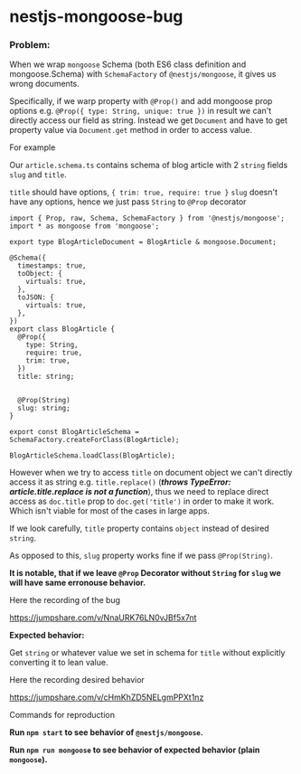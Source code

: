 # nestjs-mongoose-bug

### Problem:

When we wrap `mongoose` Schema (both ES6 class definition and mongoose.Schema) with `SchemaFactory` of `@nestjs/mongoose`, it gives us wrong documents.

Specifically, if we warp property with `@Prop()` and add mongoose prop options e.g. `@Prop({ type: String, unique: true })` in result we can't directly access our field as string.
Instead we get `Document` and have to get property value via `Document.get` method in order to access value.

For example

Our `article.schema.ts` contains schema of blog article with 2 `string` fields `slug` and `title`.

`title` should have options, `{ trim: true, require: true }`
`slug` doesn't have any options, hence we just pass `String` to `@Prop` decorator

```
import { Prop, raw, Schema, SchemaFactory } from '@nestjs/mongoose';
import * as mongoose from 'mongoose';

export type BlogArticleDocument = BlogArticle & mongoose.Document;

@Schema({
  timestamps: true,
  toObject: {
    virtuals: true,
  },
  toJSON: {
    virtuals: true,
  },
})
export class BlogArticle {
  @Prop({
    type: String,
    require: true,
    trim: true,
  })
  title: string;


  @Prop(String)
  slug: string;
}

export const BlogArticleSchema = SchemaFactory.createForClass(BlogArticle);

BlogArticleSchema.loadClass(BlogArticle);
```

However when we try to access `title` on document object we can't directly access it as string e.g. `title.replace()` (*__throws TypeError: article.title.replace is not a function__*), thus we need to replace direct access as `doc.title` prop to `doc.get('title')` in order to make it work. Which isn't viable for most of the cases in large apps.

If we look carefully, `title` property contains `object` instead of desired `string`.

As opposed to this, `slug` property works fine if we pass `@Prop(String)`. 

**It is notable, that if we leave `@Prop` Decorator without `String` for `slug` we will have same erronouse behavior.**

Here the recording of the bug

https://jumpshare.com/v/NnaURK76LN0vJBf5x7nt

**Expected behavior:**

Get `string` or whatever value we set in schema for `title` without explicitly converting it to lean value. 

Here the recording desired behavior

https://jumpshare.com/v/cHmKhZD5NELgmPPXt1nz


Commands for reproduction

**Run `npm start` to see behavior of `@nestjs/mongoose`.**

**Run `npm run mongoose` to see behavior of expected behavior (plain `mongoose`).**


